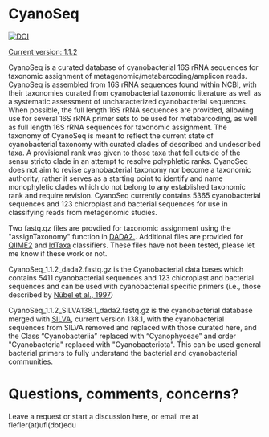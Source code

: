 # CyanoSeq

[![DOI](https://zenodo.org/badge/DOI/10.5281/zenodo.7110927.svg)](https://doi.org/10.5281/zenodo.7110927)


[Current version: 1.1.2](https://zenodo.org/record/7110927)

CyanoSeq is a curated database of cyanobacterial 16S rRNA sequences for taxonomic assignment of metagenomic/metabarcoding/amplicon reads. CyanoSeq is assembled from 16S rRNA sequences found within NCBI, with their taxonomies curated from cyanobacterial taxonomic literature as well as a systematic assessment of uncharacterized cyanobacterial sequences. When possible, the full length 16S rRNA sequences are provided, allowing use for several 16S rRNA primer sets to be used for metabarcoding, as well as full length 16S rRNA sequences for taxonomic assignment. The taxonomy of CyanoSeq is meant to reflect the current state of cyanobacterial taxonomy with curated clades of described and undescribed taxa. A provisional rank was given to those taxa that fell outside of the sensu stricto clade in an attempt to resolve polyphletic ranks. CyanoSeq does not aim to revise cyanobacterial taxonomy nor become a taxonomic authority, rather it serves as a starting point to identify and name monophyletic clades which do not belong to any established taxonomic rank and require revision. CyanoSeq currently contains 5365 cyanobacterial sequences and 123 chloroplast and bacterial sequences for use in classifying reads from metagenomic studies.


Two fastq.qz files are provdied for taxonomic assignment using the "assignTaxonomy" function in [DADA2.](https://benjjneb.github.io/dada2/tutorial.html). Additional files are provided for [QIIME2](https://docs.qiime2.org/2022.8/) and [IdTaxa](https://microbiomejournal.biomedcentral.com/articles/10.1186/s40168-018-0521-5) classifiers. These files have not been tested, please let me know if these work or not.

CyanoSeq_1.1.2_dada2.fastq.gz is the Cyanobacterial data bases which contains 5411 cyanobacterial sequences and 123 chloroplast and bacterial sequences and can be used with cyanobacterial specific primers (i.e., those described by [Nübel et al., 1997](https://journals.asm.org/doi/10.1128/aem.63.8.3327-3332.1997)) 

CyanoSeq_1.1.2_SILVA138.1_dada2.fastq.gz is the cyanobacterial database merged with [SILVA](https://www.arb-silva.de/), current version 138.1, with the cyanobacterial sequences from SILVA removed and replaced with those curated here, and the Class “Cyanobacteriia” replaced with “Cyanophyceae” and order "Cyanobacteria" replaced with "Cyanobacteriota". This can be used general bacterial primers to fully understand the bacterial and cyanobacterial communities. 

# Questions, comments, concerns?

Leave a request or start a discussion here, or email me at flefler(at)ufl(dot)edu
